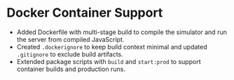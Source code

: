 # Docker Container Support

- Added Dockerfile with multi-stage build to compile the simulator and run the server from compiled JavaScript.
- Created `.dockerignore` to keep build context minimal and updated `.gitignore` to exclude build artifacts.
- Extended package scripts with `build` and `start:prod` to support container builds and production runs.
